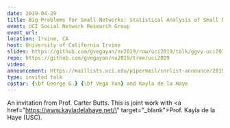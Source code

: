 ```yaml
---
date: 2019-04-29
title: Big Problems for Small Networks: Statistical Analysis of Small Networks and Team Performance
event: UCI Social Network Research Group
event_url:
location: Irvine, CA
host: University of California Irvine
slides: https://github.com/gvegayon/nu2019/raw/uci2019/talk/ggvy-uci2019-talk-handout.pdf
repo: https://github.com/gvegayon/nu2019/tree/uci2019
video:
announcement: https://maillists.uci.edu/pipermail/snrlist-announce/2019-April/000329.html
type: invited talk
costar: {\bf George G.} {\bf Vega Yon} and Kayla de la Haye
---
```


An invitation from Prof. Carter Butts. This is joint work with <a href=\"https://www.kayladelahaye.net/\" target=\"_blank\">Prof. Kayla de la Haye (USC)</a>.

